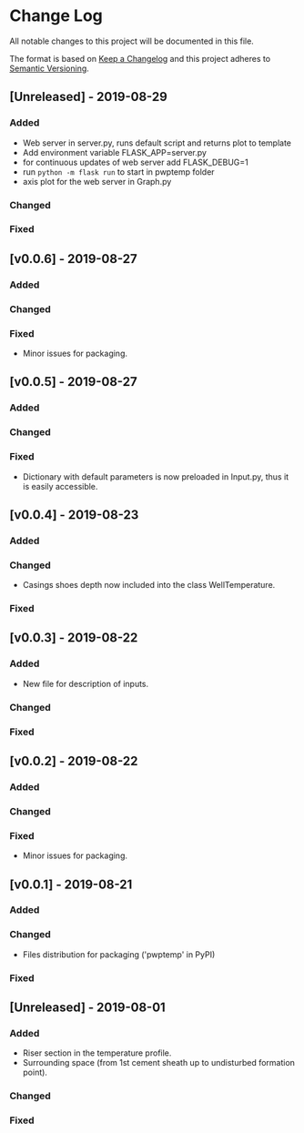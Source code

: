 # Change Log
All notable changes to this project will be documented in this file.
 
The format is based on [Keep a Changelog](http://keepachangelog.com/)
and this project adheres to [Semantic Versioning](http://semver.org/).
 
## [Unreleased] - 2019-08-29
 
### Added
- Web server in server.py, runs default script and returns plot to template
- Add environment variable FLASK_APP=server.py
- for continuous updates of web server add FLASK_DEBUG=1
- run `python -m flask run` to start in pwptemp folder
- axis plot for the web server in Graph.py
### Changed
### Fixed

## [v0.0.6] - 2019-08-27
### Added
### Changed
### Fixed
- Minor issues for packaging.

## [v0.0.5] - 2019-08-27
### Added
### Changed 
### Fixed
- Dictionary with default parameters is now preloaded in Input.py, thus it is easily accessible.

## [v0.0.4] - 2019-08-23
### Added
### Changed 
- Casings shoes depth now included into the class WellTemperature.
### Fixed

## [v0.0.3] - 2019-08-22
### Added
- New file for description of inputs.
### Changed 
### Fixed

## [v0.0.2] - 2019-08-22
### Added
### Changed
### Fixed
- Minor issues for packaging.

## [v0.0.1] - 2019-08-21
### Added
### Changed
- Files distribution for packaging ('pwptemp' in PyPI)
### Fixed

## [Unreleased] - 2019-08-01
### Added
- Riser section in the temperature profile.
- Surrounding space (from 1st cement sheath up to undisturbed formation point).
### Changed 
### Fixed
